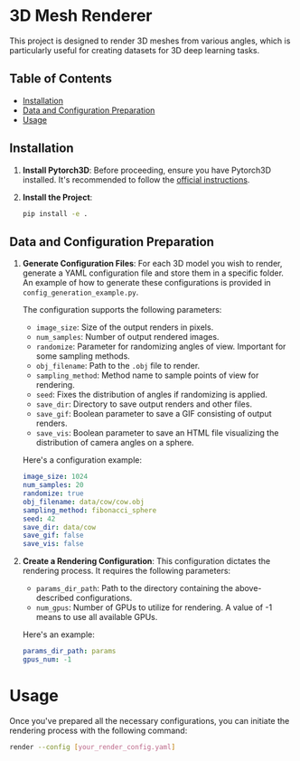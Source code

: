 # 3D Mesh Renderer

This project is designed to render 3D meshes from various angles, which is particularly useful for creating datasets for 3D deep learning tasks.

## Table of Contents

- [Installation](#installation)
- [Data and Configuration Preparation](#data-and-configuration-preparation)
- [Usage](#usage)

## Installation

1. **Install Pytorch3D**: Before proceeding, ensure you have Pytorch3D installed. It's recommended to follow the [official instructions](https://github.com/facebookresearch/pytorch3d/blob/main/INSTALL.md).

2. **Install the Project**:
   ```bash
   pip install -e .
   ```

## Data and Configuration Preparation

1. **Generate Configuration Files**: For each 3D model you wish to render, generate a YAML configuration file and store them in a specific folder. An example of how to generate these configurations is provided in `config_generation_example.py`.

   The configuration supports the following parameters:

   - `image_size`: Size of the output renders in pixels.
   - `num_samples`: Number of output rendered images.
   - `randomize`: Parameter for randomizing angles of view. Important for some sampling methods.
   - `obj_filename`: Path to the `.obj` file to render.
   - `sampling_method`: Method name to sample points of view for rendering.
   - `seed`: Fixes the distribution of angles if randomizing is applied.
   - `save_dir`: Directory to save output renders and other files.
   - `save_gif`: Boolean parameter to save a GIF consisting of output renders.
   - `save_vis`: Boolean parameter to save an HTML file visualizing the distribution of camera angles on a sphere.

   Here's a configuration example:

   ```yaml
   image_size: 1024
   num_samples: 20
   randomize: true
   obj_filename: data/cow/cow.obj
   sampling_method: fibonacci_sphere
   seed: 42
   save_dir: data/cow
   save_gif: false
   save_vis: false
   ```

2. **Create a Rendering Configuration**: This configuration dictates the rendering process. It requires the following parameters:

    - `params_dir_path`: Path to the directory containing the above-described configurations.
    - `num_gpus`: Number of GPUs to utilize for rendering. A value of -1 means to use all available GPUs.

    Here's an example:

    ```yaml
    params_dir_path: params
    gpus_num: -1
    ```

# Usage

Once you've prepared all the necessary configurations, you can initiate the rendering process with the following command:

```bash
render --config [your_render_config.yaml]
```